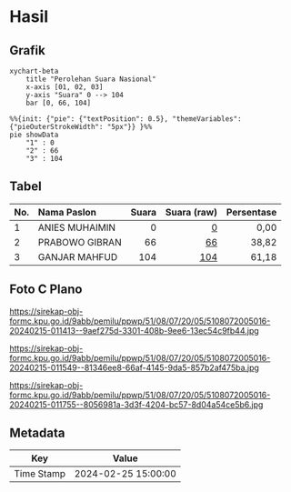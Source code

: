 # Hasil

## Grafik

```mermaid
xychart-beta
    title "Perolehan Suara Nasional"
    x-axis [01, 02, 03]
    y-axis "Suara" 0 --> 104
    bar [0, 66, 104]
```

```mermaid
%%{init: {"pie": {"textPosition": 0.5}, "themeVariables": {"pieOuterStrokeWidth": "5px"}} }%%
pie showData
    "1" : 0
    "2" : 66
    "3" : 104
```

## Tabel

| No. | Nama Paslon    | Suara | Suara (raw) | Persentase |
|:--- |:-------------- | -----:| -----------:| ----------:|
| 1   | ANIES MUHAIMIN | 0     | [0][p-1]    | 0,00       |
| 2   | PRABOWO GIBRAN | 66    | [66][p-2]   | 38,82      |
| 3   | GANJAR MAHFUD  | 104   | [104][p-3]  | 61,18      |


[p-1]: https://github.com/gigit-pemilu/pemilu-2024/blob/main/pilpres/hitung-suara/sub/51-bali/sub/08-buleleng/sub/07-sawan/sub/2005-sudaji/sub/016-tps/sub/paslon-1.txt
[p-2]: https://github.com/gigit-pemilu/pemilu-2024/blob/main/pilpres/hitung-suara/sub/51-bali/sub/08-buleleng/sub/07-sawan/sub/2005-sudaji/sub/016-tps/sub/paslon-2.txt
[p-3]: https://github.com/gigit-pemilu/pemilu-2024/blob/main/pilpres/hitung-suara/sub/51-bali/sub/08-buleleng/sub/07-sawan/sub/2005-sudaji/sub/016-tps/sub/paslon-3.txt

## Foto C Plano

https://sirekap-obj-formc.kpu.go.id/9abb/pemilu/ppwp/51/08/07/20/05/5108072005016-20240215-011413--9aef275d-3301-408b-9ee6-13ec54c9fb44.jpg

https://sirekap-obj-formc.kpu.go.id/9abb/pemilu/ppwp/51/08/07/20/05/5108072005016-20240215-011549--81346ee8-66af-4145-9da5-857b2af475ba.jpg

https://sirekap-obj-formc.kpu.go.id/9abb/pemilu/ppwp/51/08/07/20/05/5108072005016-20240215-011755--8056981a-3d3f-4204-bc57-8d04a54ce5b6.jpg


## Metadata

| Key        | Value               |
| ---------- | ------------------- |
| Time Stamp | 2024-02-25 15:00:00 |




